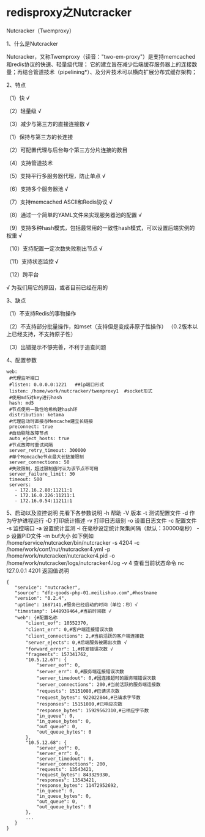 # redisproxy之Nutcracker
Nutcracker（Twemproxy）

1、什么是Nutcracker

Nutcracker，又称Twemproxy（读音："two-em-proxy"）是支持memcached和redis协议的快速、轻量级代理；
它的建立旨在减少后端缓存服务器上的连接数量；再结合管道技术（pipelining*）、及分片技术可以横向扩展分布式缓存架构；

2、特点

（1）快 √

（2）轻量级 √

（3）减少与第三方的直接连接数 √

（1）保持与第三方的长连接

（2）可配置代理与后台每个第三方分片连接的数目

（4）支持管道技术

（5）支持平行多服务器代理，防止单点 √

（6）支持多个服务器池 √

（7）支持memcached ASCII和Redis协议 √

（8）通过一个简单的YAML文件来实现服务器池的配置 √

（9）支持多种hash模式，包括最常用的一致性hash模式，可以设置后端实例的权重 √

（10）支持配置一定次数失败剔出节点 √

（11）支持状态监控 √

（12）跨平台

√ 为我们用它的原因，或者目前已经在用的


3、缺点

（1）不支持Redis的事物操作

（2）不支持部分批量操作，如mset（支持但是变成非原子性操作） （0.2版本以上已经支持，不支持原子性）

（3）出错提示不够完善，不利于追查问题

4、配置参数  
 ```
web:
  #代理监听端口
  #listen: 0.0.0.0:1221   ##ip端口形式
  listen: /home/work/nutcracker/twemproxy1  #socket形式
  #使用md5对key进行hash
  hash: md5
  #节点使用一致性哈希构建hash环
  distribution: ketama
  #代理启动时直接与Memcache建立长链接
  preconnect: true
  #自动剔除故障节点
  auto_eject_hosts: true
  #节点故障时重试间隔
  server_retry_timeout: 300000
  #单个Memcache节点最大长链接限制
  server_connections: 50
  #失败限制，超过限制值时认为该节点不可用
  server_failure_limit: 30
  timeout: 500
  servers:
    - 172.16.2.80:11211:1
    - 172.16.0.226:11211:1
    - 172.16.0.54:11211:1
```    
5、启动以及监控说明
先看下各参数说明
-h 帮助
-V 版本
-t 测试配置文件
-d 作为守护进程运行
-D 打印统计描述
-v 打印日志级别
-o 设置日志文件
-c 配置文件
-s 监控端口
-a 设置统计监测
-i 在毫秒设定统计聚集间隔（默认：30000毫秒）
-p 设置PID文件
-m buf大小
如下例如
/home/service/nutcracker/bin/nutcracker -s 4204 -c /home/work/conf/nut/nutcracker4.yml -p /home/work/nutcracker/nutcracker4.pid -o /home/work/nutcracker/logs/nutcracker4.log -v 4
查看当前状态命令 
nc 127.0.0.1 4201
返回值说明
 ```
{
    "service": "nutcracker",
    "source": "dfz-goods-php-01.meilishuo.com",#hostname
    "version": "0.2.4",
    "uptime": 1687141,#服务已经启动的时间（单位：秒）√
    "timestamp": 1448939464,#当前时间戳 √
    "web": {#配置名称
        "client_eof": 10552370,
        "client_err": 0,#客户端连接错误次数
        "client_connections": 2,#当前活跃的客户端连接数
        "server_ejects": 0,#后端服务被踢出次数 √
        "forward_error": 1,#转发错误次数 √
        "fragments": 157341762,
        "10.5.12.67": {
            "server_eof": 0,
            "server_err": 0,#服务端连接错误次数
            "server_timedout": 0,#因连接超时的服务端错误次数
            "server_connections": 200,#当前活跃的服务端连接数
            "requests": 15151080,#已请求次数
            "request_bytes": 922022844,#已请求字节数
            "responses": 15151080,#已响应次数
            "response_bytes": 15929562310,#已相应字节数
            "in_queue": 0,
            "in_queue_bytes": 0,
            "out_queue": 0,
            "out_queue_bytes": 0
        },
        "10.5.12.68": {
            "server_eof": 0,
            "server_err": 0,
            "server_timedout": 0,
            "server_connections": 200,
            "requests": 13543421,
            "request_bytes": 843329330,
            "responses": 13543421,
            "response_bytes": 11472952692,
            "in_queue": 0,
            "in_queue_bytes": 0,
            "out_queue": 0,
            "out_queue_bytes": 0
        },
        ...
    }
}
 ```


